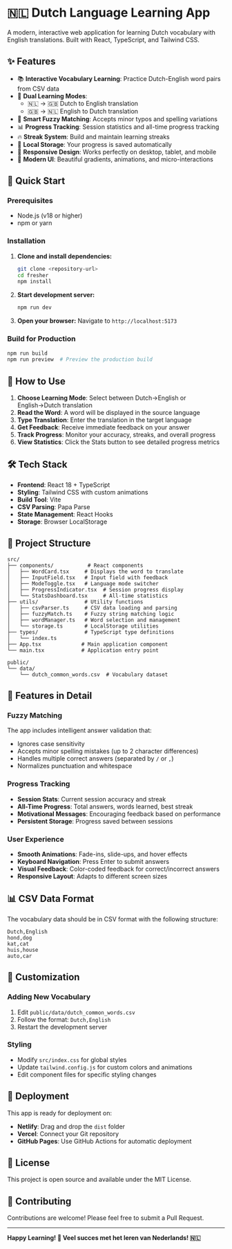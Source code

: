# 🇳🇱 Dutch Language Learning App

A modern, interactive web application for learning Dutch vocabulary with English translations. Built with React, TypeScript, and Tailwind CSS.

## ✨ Features

- 📚 **Interactive Vocabulary Learning**: Practice Dutch-English word pairs from CSV data
- 🔄 **Dual Learning Modes**: 
  - 🇳🇱 → 🇬🇧 Dutch to English translation
  - 🇬🇧 → 🇳🇱 English to Dutch translation
- 🧠 **Smart Fuzzy Matching**: Accepts minor typos and spelling variations
- 📊 **Progress Tracking**: Session statistics and all-time progress tracking
- 🔥 **Streak System**: Build and maintain learning streaks
- 💾 **Local Storage**: Your progress is saved automatically
- 📱 **Responsive Design**: Works perfectly on desktop, tablet, and mobile
- 🎨 **Modern UI**: Beautiful gradients, animations, and micro-interactions

## 🚀 Quick Start

### Prerequisites
- Node.js (v18 or higher)
- npm or yarn

### Installation

1. **Clone and install dependencies:**
   ```bash
   git clone <repository-url>
   cd fresher
   npm install
   ```

2. **Start development server:**
   ```bash
   npm run dev
   ```

3. **Open your browser:**
   Navigate to `http://localhost:5173`

### Build for Production

```bash
npm run build
npm run preview  # Preview the production build
```

## 🎯 How to Use

1. **Choose Learning Mode**: Select between Dutch→English or English→Dutch translation
2. **Read the Word**: A word will be displayed in the source language
3. **Type Translation**: Enter the translation in the target language
4. **Get Feedback**: Receive immediate feedback on your answer
5. **Track Progress**: Monitor your accuracy, streaks, and overall progress
6. **View Statistics**: Click the Stats button to see detailed progress metrics

## 🛠️ Tech Stack

- **Frontend**: React 18 + TypeScript
- **Styling**: Tailwind CSS with custom animations
- **Build Tool**: Vite
- **CSV Parsing**: Papa Parse
- **State Management**: React Hooks
- **Storage**: Browser LocalStorage

## 📁 Project Structure

```
src/
├── components/           # React components
│   ├── WordCard.tsx     # Displays the word to translate
│   ├── InputField.tsx   # Input field with feedback
│   ├── ModeToggle.tsx   # Language mode switcher
│   ├── ProgressIndicator.tsx  # Session progress display
│   └── StatsDashboard.tsx     # All-time statistics
├── utils/               # Utility functions
│   ├── csvParser.ts     # CSV data loading and parsing
│   ├── fuzzyMatch.ts    # Fuzzy string matching logic
│   ├── wordManager.ts   # Word selection and management
│   └── storage.ts       # LocalStorage utilities
├── types/               # TypeScript type definitions
│   └── index.ts
├── App.tsx             # Main application component
└── main.tsx            # Application entry point

public/
└── data/
    └── dutch_common_words.csv  # Vocabulary dataset
```

## 🎨 Features in Detail

### Fuzzy Matching
The app includes intelligent answer validation that:
- Ignores case sensitivity
- Accepts minor spelling mistakes (up to 2 character differences)
- Handles multiple correct answers (separated by `/` or `,`)
- Normalizes punctuation and whitespace

### Progress Tracking
- **Session Stats**: Current session accuracy and streak
- **All-Time Progress**: Total answers, words learned, best streak
- **Motivational Messages**: Encouraging feedback based on performance
- **Persistent Storage**: Progress saved between sessions

### User Experience
- **Smooth Animations**: Fade-ins, slide-ups, and hover effects
- **Keyboard Navigation**: Press Enter to submit answers
- **Visual Feedback**: Color-coded feedback for correct/incorrect answers
- **Responsive Layout**: Adapts to different screen sizes

## 📊 CSV Data Format

The vocabulary data should be in CSV format with the following structure:

```csv
Dutch,English
hond,dog
kat,cat
huis,house
auto,car
```

## 🎨 Customization

### Adding New Vocabulary
1. Edit `public/data/dutch_common_words.csv`
2. Follow the format: `Dutch,English`
3. Restart the development server

### Styling
- Modify `src/index.css` for global styles
- Update `tailwind.config.js` for custom colors and animations
- Edit component files for specific styling changes

## 🚀 Deployment

This app is ready for deployment on:
- **Netlify**: Drag and drop the `dist` folder
- **Vercel**: Connect your Git repository
- **GitHub Pages**: Use GitHub Actions for automatic deployment

## 📝 License

This project is open source and available under the MIT License.

## 🤝 Contributing

Contributions are welcome! Please feel free to submit a Pull Request.

---

**Happy Learning! 🎉 Veel succes met het leren van Nederlands! 🇳🇱**
